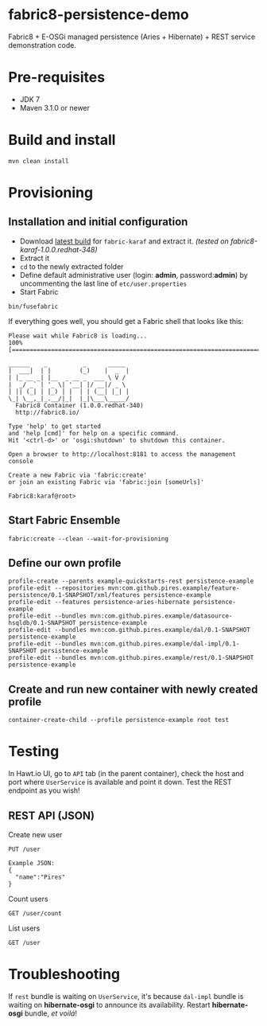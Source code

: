 fabric8-persistence-demo
======================

Fabric8 + E-OSGi managed persistence (Aries + Hibernate) + REST service demonstration code.

# Pre-requisites

* JDK 7
* Maven 3.1.0 or newer

# Build and install

```
mvn clean install
```

# Provisioning

## Installation and initial configuration

* Download [latest build](https://repository.jboss.org/nexus/content/repositories/ea/io/fabric8/fabric8-karaf/) for ```fabric-karaf``` and extract it.
*(tested on fabric8-karaf-1.0.0.redhat-348)*
* Extract it
* ```cd``` to the newly extracted folder
* Define default administrative user (login: **admin**, password:**admin**) by uncommenting the last line of ```etc/user.properties```
* Start Fabric
```no-highlight
bin/fusefabric
```

If everything goes well, you should get a Fabric shell that looks like this:

```
Please wait while Fabric8 is loading...
100% [========================================================================]

______    _          _      _____
|  ___|  | |        (_)    |  _  |
| |_ __ _| |__  _ __ _  ___ \ V /
|  _/ _` | '_ \| '__| |/ __|/ _ \
| || (_| | |_) | |  | | (__| |_| |
\_| \__,_|_.__/|_|  |_|\___\_____/
  Fabric8 Container (1.0.0.redhat-340)
  http://fabric8.io/

Type 'help' to get started
and 'help [cmd]' for help on a specific command.
Hit '<ctrl-d>' or 'osgi:shutdown' to shutdown this container.

Open a browser to http://localhost:8181 to access the management console

Create a new Fabric via 'fabric:create'
or join an existing Fabric via 'fabric:join [someUrls]'

Fabric8:karaf@root>
```

## Start Fabric Ensemble
```
fabric:create --clean --wait-for-provisioning
```

## Define our own profile
```
profile-create --parents example-quickstarts-rest persistence-example
profile-edit --repositories mvn:com.github.pires.example/feature-persistence/0.1-SNAPSHOT/xml/features persistence-example
profile-edit --features persistence-aries-hibernate persistence-example
profile-edit --bundles mvn:com.github.pires.example/datasource-hsqldb/0.1-SNAPSHOT persistence-example
profile-edit --bundles mvn:com.github.pires.example/dal/0.1-SNAPSHOT persistence-example
profile-edit --bundles mvn:com.github.pires.example/dal-impl/0.1-SNAPSHOT persistence-example
profile-edit --bundles mvn:com.github.pires.example/rest/0.1-SNAPSHOT persistence-example
```

## Create and run new container with newly created profile

```
container-create-child --profile persistence-example root test
```

# Testing

In Hawt.io UI, go to ```API``` tab (in the parent container), check the host and port where ```UserService``` is available and point it down. Test the REST endpoint as you wish!

## REST API (JSON)

Create new user
```
PUT /user

Example JSON:
{
  "name":"Pires"
}
```

Count users
```
GET /user/count
```

List users
```
GET /user
```

# Troubleshooting

If ```rest``` bundle is waiting on ```UserService```, it's because ```dal-impl``` bundle is waiting on **hibernate-osgi** to announce its availability. Restart **hibernate-osgi** bundle, *et voilá*!
